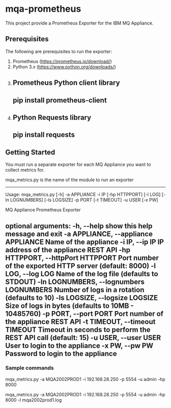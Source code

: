# mqa-prometheus
This project provide a Prometheus Exporter for the IBM MQ Appliance. 

## Prerequisites
The following are prerequisites to run the exporter:
1. Prometheus (https://prometheus.io/download/)
2. Python 3.x (https://www.python.org/downloads/)
3. Prometheus Python client library
    ---
      pip install prometheus-client
    ---
4. Python Requests library
    ---
      pip install requests
    ---

## Getting Started
You must run a separate exporter for each MQ Appliance you want to collect metrics for.

mqa_metrics.py is the name of the module to run an exporter

---
Usage: mqa_metrics.py [-h] -a APPLIANCE -i IP [-hp HTTPPORT] [-l LOG] [-ln LOGNUMBERS] [-ls LOGSIZE] -p PORT
                      [-t TIMEOUT] -u USER [-x PW]

MQ Appliance Prometheus Exporter

optional arguments:
  -h, --help            show this help message and exit
  -a APPLIANCE, --appliance APPLIANCE
                        Name of the appliance
  -i IP, --ip IP        IP address of the appliance REST API
  -hp HTTPPORT, --httpPort HTTPPORT
                        Port number of the exported HTTP server (default: 8000)
  -l LOG, --log LOG     Name of the log file (defaults to STDOUT)
  -ln LOGNUMBERS, --lognumbers LOGNUMBERS
                        Number of logs in a rotation (defaults to 10)
  -ls LOGSIZE, --logsize LOGSIZE
                        Size of logs in bytes (defaults to 10MB - 10485760)
  -p PORT, --port PORT  Port number of the appliance REST API
  -t TIMEOUT, --timeout TIMEOUT
                        Timeout in seconds to perform the REST API call (default: 15)
  -u USER, --user USER  User to login to the appliance
  -x PW, --pw PW        Password to login to the appliance
---

### Sample commands
mqa_metrics.py -a MQA2002PROD1 -i 192.168.28.250 -p 5554 -u admin -hp 8000

mqa_metrics.py -a MQA2002PROD1 -i 192.168.28.250 -p 5554 -u admin -hp 8000 -l mqa2002prod1.log 

